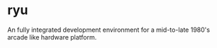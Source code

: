 # ryu
An fully integrated development environment for a mid-to-late 1980's arcade like hardware platform.
